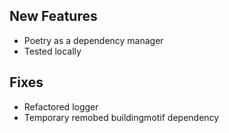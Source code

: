 ## New Features

- Poetry as a dependency manager
- Tested locally

## Fixes

- Refactored logger
- Temporary remobed buildingmotif dependency